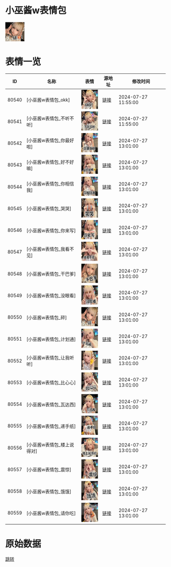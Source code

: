 # 小巫酱w表情包

<img src="./cover.png" height="60" alt="cover" />

# 表情一览

|ID|名称|表情|源地址|修改时间|
|----|----|----|----|----|
|80540|[小巫酱w表情包_okk]|<img src="./pic/080540_%5B小巫酱w表情包_okk%5D.png" height="60" alt="okk"/>|[链接](https://i0.hdslb.com/bfs/garb/f3257d7a6730acb7296feed5c097803b8e1419a3.png)|2024-07-27 11:55:00|
|80541|[小巫酱w表情包_不听不听]|<img src="./pic/080541_%5B小巫酱w表情包_不听不听%5D.png" height="60" alt="不听不听"/>|[链接](https://i0.hdslb.com/bfs/garb/432291ee019946af66348034996109ff0384421b.png)|2024-07-27 11:55:00|
|80542|[小巫酱w表情包_你最好啦]|<img src="./pic/080542_%5B小巫酱w表情包_你最好啦%5D.png" height="60" alt="你最好啦"/>|[链接](https://i0.hdslb.com/bfs/garb/2657079f7bb39f7a7f0582837d4ee92d88d2a453.png)|2024-07-27 13:01:00|
|80543|[小巫酱w表情包_好不好嘛]|<img src="./pic/080543_%5B小巫酱w表情包_好不好嘛%5D.png" height="60" alt="好不好嘛"/>|[链接](https://i0.hdslb.com/bfs/garb/d6ba82399ff71debe7f910ea06c35324e9b441e7.png)|2024-07-27 13:01:00|
|80544|[小巫酱w表情包_你相信我]|<img src="./pic/080544_%5B小巫酱w表情包_你相信我%5D.png" height="60" alt="你相信我"/>|[链接](https://i0.hdslb.com/bfs/garb/44a89ad229d94d743f92a3f33958e64fab4bfe94.png)|2024-07-27 13:01:00|
|80545|[小巫酱w表情包_哭哭]|<img src="./pic/080545_%5B小巫酱w表情包_哭哭%5D.png" height="60" alt="哭哭"/>|[链接](https://i0.hdslb.com/bfs/garb/6cf28925df2defec4b13c9457b005bed45d0653b.png)|2024-07-27 13:01:00|
|80546|[小巫酱w表情包_你来写]|<img src="./pic/080546_%5B小巫酱w表情包_你来写%5D.png" height="60" alt="你来写"/>|[链接](https://i0.hdslb.com/bfs/garb/567da43abd3c5b4b50fccd811e978945e13f96d0.png)|2024-07-27 13:01:00|
|80547|[小巫酱w表情包_我看不见]|<img src="./pic/080547_%5B小巫酱w表情包_我看不见%5D.png" height="60" alt="我看不见"/>|[链接](https://i0.hdslb.com/bfs/garb/bc964a2efa2cada2ea847e3bcae0ddb8a54bccac.png)|2024-07-27 13:01:00|
|80548|[小巫酱w表情包_干巴爹]|<img src="./pic/080548_%5B小巫酱w表情包_干巴爹%5D.png" height="60" alt="干巴爹"/>|[链接](https://i0.hdslb.com/bfs/garb/c7560b52b0f6184f24629a9da5376b3556510870.png)|2024-07-27 13:01:00|
|80549|[小巫酱w表情包_没眼看]|<img src="./pic/080549_%5B小巫酱w表情包_没眼看%5D.png" height="60" alt="没眼看"/>|[链接](https://i0.hdslb.com/bfs/garb/d376bd04607cde615e088eec776ae52d12a7d33c.png)|2024-07-27 13:01:00|
|80550|[小巫酱w表情包_砰]|<img src="./pic/080550_%5B小巫酱w表情包_砰%5D.png" height="60" alt="砰"/>|[链接](https://i0.hdslb.com/bfs/garb/fcbe10ed5d4e7e58761ccd7f79ce955f96a1406f.png)|2024-07-27 13:01:00|
|80551|[小巫酱w表情包_计划通]|<img src="./pic/080551_%5B小巫酱w表情包_计划通%5D.png" height="60" alt="计划通"/>|[链接](https://i0.hdslb.com/bfs/garb/c8f6be396fb8155a4e37e22844775ea83b746bc9.png)|2024-07-27 13:01:00|
|80552|[小巫酱w表情包_让我听听]|<img src="./pic/080552_%5B小巫酱w表情包_让我听听%5D.png" height="60" alt="让我听听"/>|[链接](https://i0.hdslb.com/bfs/garb/c171e5e77944f2c54f757c3d0e49a3da8d2cba24.png)|2024-07-27 13:01:00|
|80553|[小巫酱w表情包_比心心]|<img src="./pic/080553_%5B小巫酱w表情包_比心心%5D.png" height="60" alt="比心心"/>|[链接](https://i0.hdslb.com/bfs/garb/4d0e87c758d483a2c1a9e6b031e97e333b62a1ed.png)|2024-07-27 13:01:00|
|80554|[小巫酱w表情包_瓦达西]|<img src="./pic/080554_%5B小巫酱w表情包_瓦达西%5D.png" height="60" alt="瓦达西"/>|[链接](https://i0.hdslb.com/bfs/garb/8cd46b9b23bbf6a98faa19d4d01082cc2039112c.png)|2024-07-27 13:01:00|
|80555|[小巫酱w表情包_递手纸]|<img src="./pic/080555_%5B小巫酱w表情包_递手纸%5D.png" height="60" alt="递手纸"/>|[链接](https://i0.hdslb.com/bfs/garb/944aef89cafed841de3e9ed8a555eca8e3c4badd.png)|2024-07-27 13:01:00|
|80556|[小巫酱w表情包_楼上说得对]|<img src="./pic/080556_%5B小巫酱w表情包_楼上说得对%5D.png" height="60" alt="楼上说得对"/>|[链接](https://i0.hdslb.com/bfs/garb/75cdddecaac45898fa4ab8c34ada84adfe9de0a4.png)|2024-07-27 13:01:00|
|80557|[小巫酱w表情包_震惊]|<img src="./pic/080557_%5B小巫酱w表情包_震惊%5D.png" height="60" alt="震惊"/>|[链接](https://i0.hdslb.com/bfs/garb/b7e8c92651783c876c3ca826ed56f5bcc89317d7.png)|2024-07-27 13:01:00|
|80558|[小巫酱w表情包_饿饿]|<img src="./pic/080558_%5B小巫酱w表情包_饿饿%5D.png" height="60" alt="饿饿"/>|[链接](https://i0.hdslb.com/bfs/garb/addf62d0dea4aeb7d802a0f78be7f754d3571ba5.png)|2024-07-27 13:01:00|
|80559|[小巫酱w表情包_请你吃]|<img src="./pic/080559_%5B小巫酱w表情包_请你吃%5D.png" height="60" alt="请你吃"/>|[链接](https://i0.hdslb.com/bfs/garb/95d2721f7786b91b7769519f5d92f1bbfd0e9755.png)|2024-07-27 13:01:00|

# 原始数据

[跳转](./raw.json)

